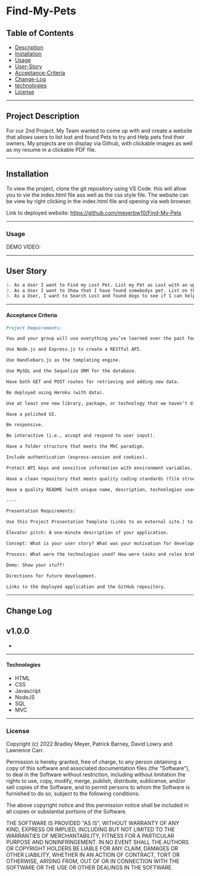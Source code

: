 # Find-My-Pets



## Table of Contents

- [Description](#description)
- [Installation](#installation)
- [Usage](#usage)
- [User-Story](#user-story)
- [Acceptance-Criteria](#acceptance-criteria)
- [Change-Log](#change-log)
- [technologies](#technologies)
- [License](#license)

---

## Project Description 

For our 2nd Project. My Team wanted to come up with and create a website that allows users to list lost and found Pets to try and Help pets find their owners.  My projects are on display via Github, with clickable images as well as my resume in a clickable PDF file. 

---

## Installation

To view the project, clone the git repository using VS Code. this will allow you to vie the index.html file ass well as the css style file. The website can be view by right clicking in the index.html file and opening via web browser.

Link to deployed website: https://github.com/meyerbw10/Find-My-Pets

---

### Usage
DEMO VIDEO:

<!-- https://www.youtube.com/watch?v=THdh8gBNOcc -->

---

## User Story

```md
1. As a User I want to Find my Lost Pet. List my Pet as Lost with an upload photo.
2. As a User I want to Show that I have found somebodys pet. List on the website that we have found a Pet and upload a photo and detail where.
3. As a User, I want to Search Lost and found dogs to see if I can help either the lost pets or the found pets find their owners.
```

---

#### Acceptance Criteria

```md
Project Requirements:

You and your group will use everything you’ve learned over the past fourteen modules to create a real-world full-stack application that you’ll be able to showcase to potential employers. The user story and acceptance criteria will depend on the project that you create, but your project must fulfil the following requirements:

Use Node.js and Express.js to create a RESTful API.

Use Handlebars.js as the templating engine.

Use MySQL and the Sequelize ORM for the database.

Have both GET and POST routes for retrieving and adding new data.

Be deployed using Heroku (with data).

Use at least one new library, package, or technology that we haven’t discussed.

Have a polished UI.

Be responsive.

Be interactive (i.e., accept and respond to user input).

Have a folder structure that meets the MVC paradigm.

Include authentication (express-session and cookies).

Protect API keys and sensitive information with environment variables.

Have a clean repository that meets quality coding standards (file structure, naming conventions, follows best practices for class/id naming conventions, indentation, quality comments, etc.).

Have a quality README (with unique name, description, technologies used, screenshot, and link to deployed application).

----

Presentation Requirements:

Use this Project Presentation Template (Links to an external site.) to address the following:

Elevator pitch: A one-minute description of your application.

Concept: What is your user story? What was your motivation for development?

Process: What were the technologies used? How were tasks and roles broken down and assigned? What challenges did you encounter? What were your successes?

Demo: Show your stuff!

Directions for future development.

Links to the deployed application and the GitHub repository.
```


---


## Change Log
## v1.0.0

- 


---

#### Technologies

- HTML
- CSS
- Javascript
- NodeJS
- SQL
- MVC

---

### License

Copyright (c) 2022 Bradley Meyer, Patrick Barney, David Lowry and Lawrence Carr.

Permission is hereby granted, free of charge, to any person obtaining a copy of this software and associated documentation files (the "Software"), to deal in the Software without restriction, including without limitation the rights to use, copy, modify, merge, publish, distribute, sublicense, and/or sell copies of the Software, and to permit persons to whom the Software is furnished to do so, subject to the following conditions:

The above copyright notice and this permission notice shall be included in all copies or substantial portions of the Software.

THE SOFTWARE IS PROVIDED "AS IS", WITHOUT WARRANTY OF ANY KIND, EXPRESS OR IMPLIED, INCLUDING BUT NOT LIMITED TO THE WARRANTIES OF MERCHANTABILITY, FITNESS FOR A PARTICULAR PURPOSE AND NONINFRINGEMENT. IN NO EVENT SHALL THE AUTHORS OR COPYRIGHT HOLDERS BE LIABLE FOR ANY CLAIM, DAMAGES OR OTHER LIABILITY, WHETHER IN AN ACTION OF CONTRACT, TORT OR OTHERWISE, ARISING FROM, OUT OF OR IN CONNECTION WITH THE SOFTWARE OR THE USE OR OTHER DEALINGS IN THE SOFTWARE.
